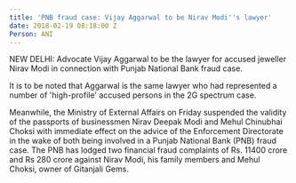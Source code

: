 ```yaml
---
title: 'PNB fraud case: Vijay Aggarwal to be Nirav Modi''s lawyer'
date: 2018-02-19 08:18:00 Z
Person: ANI
---
```


NEW DELHI: Advocate Vijay Aggarwal to be the lawyer for accused jeweller Nirav Modi in connection with Punjab National Bank fraud case.

It is to be noted that Aggarwal is the same lawyer who had represented a number of 'high-profile' accused persons in the 2G spectrum case.

Meanwhile, the Ministry of External Affairs on Friday suspended the validity of the passports of businessmen Nirav Deepak Modi and Mehul Chinubhai Choksi with immediate effect on the advice of the Enforcement Directorate in the wake of both being involved in a Punjab National Bank (PNB) fraud case.
The PNB has lodged two financial fraud complaints of Rs. 11400 crore and Rs 280 crore against Nirav Modi, his family members and Mehul Choksi, owner of Gitanjali Gems.